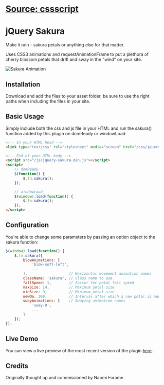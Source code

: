 # [Source: cssscript](https://www.cssscript.com/sakura-falling-effect/)
# jQuery Sakura

Make it rain - sakura petals or anything else for that matter.

Uses CSS3 animations and requestAnimationFrame to put a plethora of cherry blossom petals that drift and sway in the "wind" on your site.

![Sakura Animation](http://i.imgur.com/Ns7PWi3.gif "Sakura Animation")

## Installation

Download and add the files to your asset folder, be sure to use the right paths when including the files in your site.

## Basic Usage

Simply include both the css and js file in your HTML and run the sakura() function added by this plugin on domReady or windowLoad:

```html
<!-- In your HTML head -->
<link type="text/css" rel="stylesheet" media="screen" href="/css/jquery-sakura.min.css" />

<!-- End of your HTML body -->
<script src="/js/jquery-sakura.min.js"></script>
<script>
    // domReady
    $(function() {
        $.fn.sakura();
    });

    // windowLoad
    $(window).load(function() {
        $.fn.sakura();
    });
</script>
```

## Configuration

You're able to change some parameters by passing an option object to the sakura function:

```js
$(window).load(function() {
    $.fn.sakura({
        blowAnimations: [
            'blow-soft-left',
            ...
        ],                   // Horizontal movement animation names
        className: 'sakura', // Class name to use
        fallSpeed: 1,        // Factor for petal fall speed
        maxSize: 14,         // Maximum petal size
        minSize: 9,          // Minimum petal size
        newOn: 300,          // Interval after which a new petal is added
        swayAnimations: [    // Swaying animation names
            'sway-0',
            ...
        ]
    });
});
```

## Live Demo

You can view a live preview of the most recent version of the plugin [here](http://jsfiddle.net/aKr8D/9/).

## Credits

Originally thought up and commissioned by Naomi Forame.

